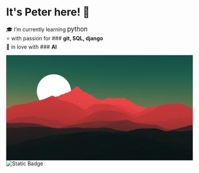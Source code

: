 # It's Peter here! 👋
🎓 I’m currently learning <big>python</big>  
⭐ with passion for ### **git, SQL, django**  
🍪 in love with ### **AI**  

<img src="https://github.com/Ninja2EatYa/Ninja2EatYa/blob/main/wallpaperflare.com_wallpaper%20(10).jpg" align=right>

<img alt="Static Badge" src="https://img.shields.io/badge/Ninja2EatYa-Python-yellow?logo=codingninjas&logoColor=white">

